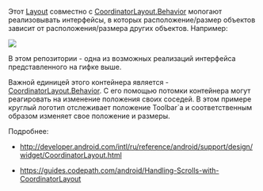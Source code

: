 Этот [Layout](http://developer.android.com/intl/ru/reference/android/support/design/widget/CoordinatorLayout.html) совместно с [CoordinatorLayout.Behavior](http://developer.android.com/reference/android/support/design/widget/CoordinatorLayout.Behavior.html) мопогают реализовывать интерфейсы, в которых расположение/размер объектов зависит от расположения/размера других объектов. Например:

![](https://github.com/fs/android-examples/blob/master/CoordinatorLayout/assert/coordinator.gif?raw=true)


В этом репозитории - одна из возможных реализаций интерфейса представленного на гифке выше.

Важной единицей этого контейнера является - [CoordinatorLayout.Behavior](http://developer.android.com/reference/android/support/design/widget/CoordinatorLayout.Behavior.html). С его помощью потомки контейнера могут реагировать на изменение положения своих соседей. В этом примере круглый логотип отслеживает положение Toolbar`а и соответственным образом изменяет свое положение и размеры.

Подробнее:
* http://developer.android.com/intl/ru/reference/android/support/design/widget/CoordinatorLayout.html

* https://guides.codepath.com/android/Handling-Scrolls-with-CoordinatorLayout
